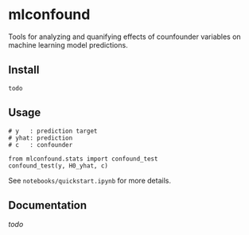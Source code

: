 # mlconfound

Tools for analyzing and quanifying effects of counfounder variables on machine learning model predictions.

## Install
````
todo
````

## Usage

````
# y   : prediction target
# yhat: prediction
# c   : confounder

from mlconfound.stats import confound_test
confound_test(y, H0_yhat, c)
````

See `notebooks/quickstart.ipynb` for more details.


## Documentation
*todo*

